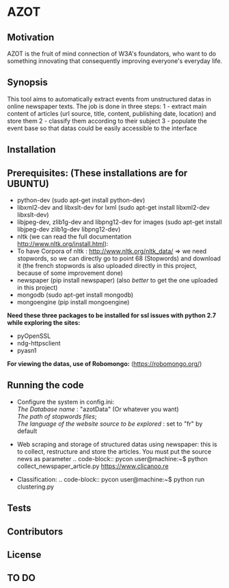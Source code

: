 AZOT
====

Motivation
----------
AZOT is the fruit of mind connection of W3A's foundators, who want to do something innovating that consequently improving everyone's everyday life.

Synopsis
---------
This tool aims to automatically extract events from unstructured datas in online newspaper texts.
The job is done in three steps:
1 - extract main content of articles (url source, title, content, publishing date, location) and store them
2 - classify them according to their subject
3 - populate the event base so that datas could be easily accessible to the interface

Installation
------------

## Prerequisites: (These installations are for UBUNTU)
- python-dev (sudo apt-get install python-dev)
- libxml2-dev and libxslt-dev for lxml (sudo apt-get install libxml2-dev libxslt-dev)
- libjpeg-dev, zlib1g-dev and libpng12-dev for images (sudo apt-get install libjpeg-dev zlib1g-dev libpng12-dev)
- nltk (we can read the full documentation http://www.nltk.org/install.html):
- To have Corpora of nltk : http://www.nltk.org/nltk_data/
    => we need stopwords, so we can directly go to point 68 (Stopwords) and download it (the french stopwords is also uploaded directly in this project, because of some improvement done)
- newspaper (pip install newspaper) (also *better* to get the one uploaded in this project)
- mongodb (sudo apt-get install mongodb)
- mongoengine (pip install mongoengine)

__Need these three packages to be installed for ssl issues with python 2.7 while exploring the sites:__
- pyOpenSSL
- ndg-httpsclient
- pyasn1

__For viewing the datas, use of Robomongo:__ (https://robomongo.org/)

Running the code
----------------

- Configure the system in config.ini:
        <br/>_The Database name_ : "azotData" (Or whatever you want)
        <br/>_The path of stopwords files_;
        <br/>_The language of the website source to be explored_ : set to "fr" by default

- Web scraping and storage of structured datas using newspaper: this is to collect, restructure and store the articles.
You must put the source news as parameter
.. code-block:: pycon
    user@machine:~$ python collect_newspaper_article.py https://www.clicanoo.re
- Classification:
.. code-block:: pycon
    user@machine:~$ python run clustering.py

## Tests

## Contributors

## License

## TO DO
